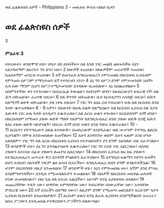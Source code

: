 ﻿
ወደ ፊልጵስዩስ ሰዎች - Philippians 3 - መጽሐፍ ቅዱስ ብሉይ ኪዳን
# ወደ ፊልጵስዩስ ሰዎች
3
### ምዕራፍ 3
 በቀረውስ፥ ወንድሞቼ ሆይ፥ በጌታ ደስ ይበላችሁ። ስለ አንድ ነገር መልሼ ልጽፍላችሁ እኔን አይታክተኝም ለእናንተ ግን ደኅና ነው።
2  ከውሾች ተጠበቁ፥ ከክፉዎችም ሠራተኞች ተጠበቁ፥ ከሐሰተኛም መገረዝ ተጠበቁ።
3  እኛ በመንፈስ እግዚአብሔርን የምናመልክ በክርስቶስ ኢየሱስም የምንመካ በሥጋም የማንታመን እኛ የተገረዝን ነንና።
4  እኔ ግን በሥጋ ደግሞ የምታመንበት አለኝ። ሌላ ሰው ማንም ቢሆን በሥጋ የሚታመንበት እንዳለው ቢመስለው፥ እኔ እበልጠዋለሁ።
5  በስምንተኛው ቀን የተገረዝሁ፥ ከእስራኤል ትውልድ፥ ከብንያም ወገን፥ ከዕብራውያን ዕብራዊ ነኝ፤ ስለ ሕግ ብትጠይቁ፥ ፈሪሳዊ ነበርሁ፤
6  ስለ ቅንዓት ብትጠይቁ፥ ቤተ ክርስቲያንን አሳዳጅ ነበርሁ፤ በሕግ ስለሚገኝ ጽድቅ ብትጠይቁ፥ ያለ ነቀፋ ነበርሁ።
7  ነገር ግን ለእኔ ረብ የነበረውን ሁሉ ስለ ክርስቶስ እንደ ጉዳት ቈጥሬዋለሁ።
8 -
9  አዎን፥ በእውነት ከሁሉ ይልቅ ስለሚበልጥ ስለ ክርስቶስ ኢየሱስ ስለ ጌታዬ እውቀት ነገር ሁሉ ጉዳት እንዲሆን እቈጥራለሁ፤ ስለ እርሱ ሁሉን ተጐዳሁ፥ ክርስቶስንም አገኝ ዘንድ፥ በክርስቶስም በማመን ያለው ጽድቅ ማለት በእምነት ከእግዚአብሔር ዘንድ ያለው ጽድቅ እንጂ ከሕግ ለእኔ ያለው ጽድቅ ሳይሆንልኝ፥ በእርሱ እገኝ ዘንድ ሁሉን እንደ ጕድፍ እቈጥራለሁ፤
10 -  
11  እርሱንና የትንሣኤውን ኃይል እንዳውቅ፥ በመከራውም እንድካፈል፥ ወደ ሙታንም ትንሣኤ ልደርስ ቢሆንልኝ፥ በሞቱ እንድመስለው እመኛለሁ።
12  አሁን እንዳገኘሁ ወይም አሁን ፍጹም እንደ ሆንሁ አይደለም፥ ነገር ግን ስለ እርሱ በክርስቶስ ኢየሱስ የተያዝሁበትን ያን ደግሞ እይዛለሁ ብዬ እፈጥናለሁ።
13  ወንድሞች ሆይ፥ እኔ ገና እንዳልያዝሁት እቈጥራለሁ፤ ነገር ግን አንድ ነገር አደርጋለሁ፤ በኋላዬ ያለውን እየረሳሁ በፊቴ ያለውን ለመያዝ እዘረጋለሁ፥
14  በክርስቶስ ኢየሱስ ከፍ ከፍ ያለውን የእግዚአብሔርን መጥራት ዋጋ እንዳገኝ ምልክትን እፈጥናለሁ።
15  እንግዲህ ፍጹማን የሆንን ሁላችን ይህን እናስብ፤ በአንዳች ነገርም ልዩ አሳብ ቢኖራችሁ፥ እግዚአብሔር ይህን ደግሞ ይገልጥላችኋል፤
16  ሆኖም በደረስንበት በዚያ እንመላለስ።
17  ወንድሞች ሆይ፥ እኔን የምትመስሉ ሁኑ፥ እኛም እንደ ምሳሌ እንደምንሆንላችሁ፥ እንዲሁ የሚመላለሱትን ተመልከቱ።
18  ብዙዎች ለክርስቶስ መስቀል ጠላቶቹ ሆነው ይመላለሳሉና፤ ብዙ ጊዜ ስለ እነርሱ አልኋችሁ፥ አሁንም እንኳ እያለቀስሁ እላለሁ።
19  መጨረሻቸው ጥፋት ነው፥ ሆዳቸው አምላካቸው ነው፥ ክብራቸው በነውራቸው ነው፥ አሳባቸው ምድራዊ ነው።
20  እኛ አገራችን በሰማይ ነውና፥ ከዚያም ደግሞ የሚመጣ መድኃኒትን እርሱንም ጌታን ኢየሱስ ክርስቶስን እንጠባበቃለን፤
21  እርሱም ሁሉን እንኳ ለራሱ ሊያስገዛ እንደሚችልበት አሠራር፥ ክቡር ሥጋውን እንዲመስል የተዋረደውን ሥጋችንን ይለውጣል። 
